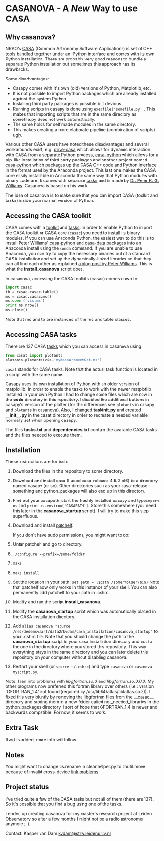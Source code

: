 CASANOVA - A *New* Way to use CASA
================================

Why casanova?
---------------------
NRAO's [CASA](https://casa.nrao.edu/docs/UserMan/UserMan.html) (Common Astronomy Software Applications) is set of C++ tools bundled together under an iPython interface and comes with its own Python installation. There are probably very good reasons to bundle a separate Python installation but sometimes this approach has its drawbacks.

Some disadvantages:
- Casapy comes with it's own (old) versions of Python, Matplotlib, etc.
- It is not possible to import Python packages which are already installed against the system Python.
- Installing third party packages is possible but devious.
- Running scripts in casapy is done using `execfile('somefile.py')`. This makes that importing scripts that are in the same directory as somefile.py does not work automatically.
- The same holds for self made modules in the same directory.
- This makes creating a more elaborate pipeline (combination of scripts) ugly.

Various other CASA users have noted these disadvantages and several workarounds exist, e.g. [drive-casa](http://drive-casa.readthedocs.org/en/latest/introduction.html) which allows for dynamic interaction with CASA from a separate Python process, [casa-python](https://github.com/radio-astro-tools/casa-python) which allows for a pip-like installation of third party packages and another project named [casa-python](https://anaconda.org/pkgw/casa-python) which packages up the CASA C++ code and Python interface in the format used by the Anaconda project. This last one makes the CASA core easily installable in Anaconda the same way that Python modules with binary code are. It comes with separate [tasks](https://github.com/pkgw/pwkit/blob/master/pwkit/environments/casa/tasks.py) and is made by [Dr. Peter K. G. Williams](https://newton.cx/~peter/about-me/). Casanova is based on his work.

The idea of casanova is to make sure that you can import CASA (toolkit and tasks) inside your normal version of Python.

Accessing the CASA toolkit
--------------------------
CASA comes with a [toolkit](https://casa.nrao.edu/docs/CasaRef/CasaRef.html) and [tasks](https://casa.nrao.edu/docs/TaskRef/TaskRef.html). In order to enable Python to import the CASA toolkit or CASA core (`casac`) you need to install its binary modules. If you can use [Anaconda Python](https://docs.continuum.io/anaconda/index), the easiest way to do this is to install Peter Williams' [casa-python](https://anaconda.org/pkgw/casa-python) and [casa-data](https://anaconda.org/pkgw/casa-data) packages into an Anaconda install using the `conda` command. If you are unable to use Anaconda, you can try to copy the necessary binaries out of a standard CASA installation and set up the dynamically-linked libraries so that they can all find each other as explained [a blog post by Peter Williams](https://newton.cx/~peter/2014/02/casa-in-python-without-casapy/). This is what the **install_casanova** script does.

In casanova, accessing the CASA toolkits (casac) comes down to:
```python
import casac
tb = casac.casac.table()
ms = casac.casac.ms()
ms.open ('vis.ms')
print ms.nrow()
ms.close()
```
Note that ms and tb are instances of the ms and table classes.

Accessing CASA tasks
--------------------
There are 137 CASA [tasks](https://casa.nrao.edu/docs/TaskRef/TaskRef.html) which you can access in casanova using:
```python
from casat import plotants
plotants.plotants(vis='myMeasurementSet.ms')
```
`casat` stands for CASA tasks. Note that the actual task function is located in a script with the same name.

Casapy uses its own installation of Python with an older version of matplotlib. In order to enable the tasks to work with the newer matplotlib installed in your own Python I had to change some files which are now in the **code** directory in this repository. I disabled the additional buttons in casapy's version of the plotter (for the differences see `plotants` in casapy and `plotants` in casanova). Also, I changed **taskinit.py** and created **\_\_init\_\_.py** in the casat directory in order to recreate a needed variable normally set when opening casapy.

The files **tasks.txt** and **dependencies.txt** contain the available CASA tasks and the files needed to execute them.

Installation
------------
These instructions are for tcsh.

1. Download the files in this repository to some directory.

2. Download and install casa (I used casa-release-4.5.2-el6) to a directory named casapy (or so). Other directories such as your casa-release-something and python_packages will also end up in this directory.

3. Find out your casapath: start the freshly installed casapy and type`import os` and `print os.environ['CASAPATH']`. Store this somewhere (you need this later in the **casanova_startup** script). I will try to make this step superfluous.

4. Download and install [patchelf](http://nixos.org/patchelf.html).

   If you don't have sudo permissions, you might want to do:
  1. Untar patchelf and go to directory.
  2. `./configure --prefix=/some/folder`
  3. `make`
  4. `make install`
  5. Set the location in your path: `set path = ($path /some/folder/bin)` Note that patchelf now only works in this instance of your shell. You can also permanently add patchelf to your path in .cshrc.

5. Modify and run the script **install_casanova**.

6. Modify the **casanova_startup** script which was automatically placed in the CASA installation directory.

7. Add `alias casanova "source /net/dedemsvaart/data2/kvdam/casa_installation/casanova_startup"` to your .cshrc file. Note that you should change the path to the **casanova_startup** script in your casa installation directory and not to the one in the directory where you stored this repository. This way everything stays in the same directory and you can later delete this repository on your computer without disabling casanova.

8. Restart your shell (or `source ~/.cshrc`) and type `casanova` or `casanova myscript.py`.

Note: I ran into problems with *libgfortran.so.3* and *libgfortran.so.3.0.0*. My other programs now preferred this fortran library over others (i.e.: version `GFORTRAN_1.4' not found (required by /usr/lib64/atlas/libtatlas.so.3)). I fixed this very bluntly by removing the libgfortran files from the \_\_casac\_\_ directory and storing them in a new folder called not_needed_libraries in the python_packages directory. I sort of hope that GFORTRAN_1.4 is newer and backwards compatible. For now, it seems to work.

Extra Task
----------
ftw() is added, more info will follow.

Notes
-----
You might want to change os.rename in cleanhelper.py to shutil.move because of invalid cross-device [link problems](https://docs.python.org/2/library/os.html#os.rename)

Project status
--------------
I've tried quite a few of the CASA tasks but not all of them (there are 137). So it's possible that you find a bug using one of the tasks.

I ended up creating casanova for my master's research project at Leiden Observatory so after a few months I might not be a radio astronomer anymore ;-).

Contact:
Kasper van Dam
kvdam@strw.leidenuniv.nl
